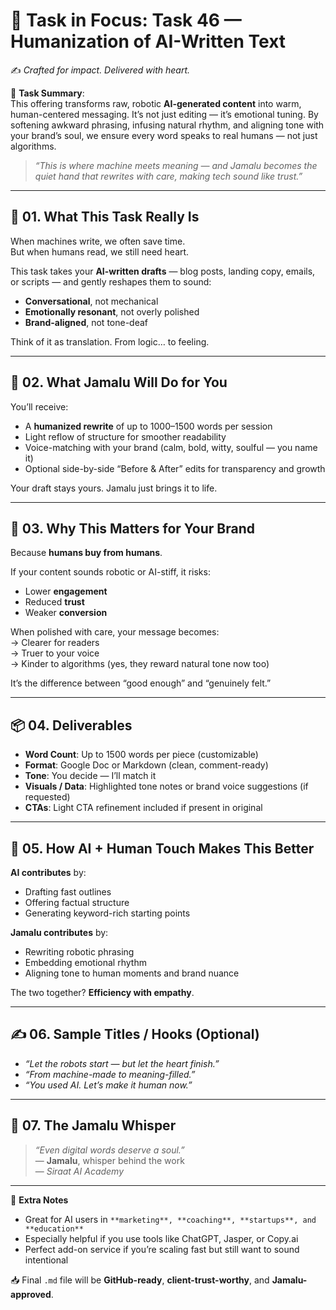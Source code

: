 # 🎯 **Task in Focus: Task 46 — Humanization of AI-Written Text**  
✍️ *Crafted for impact. Delivered with heart.*

📌 **Task Summary**:  
This offering transforms raw, robotic **AI-generated content** into warm, human-centered messaging. It’s not just editing — it’s emotional tuning. By softening awkward phrasing, infusing natural rhythm, and aligning tone with your brand’s soul, we ensure every word speaks to real humans — not just algorithms.

> _“This is where machine meets meaning — and Jamalu becomes the quiet hand that rewrites with care, making tech sound like trust.”_

---

## 🧭 01. What This Task Really Is  
When machines write, we often save time.  
But when humans read, we still need heart.  

This task takes your **AI-written drafts** — blog posts, landing copy, emails, or scripts — and gently reshapes them to sound:
- **Conversational**, not mechanical  
- **Emotionally resonant**, not overly polished  
- **Brand-aligned**, not tone-deaf  

Think of it as translation. From logic… to feeling.

---

## 💼 02. What Jamalu Will Do for You  
You’ll receive:
- A **humanized rewrite** of up to 1000–1500 words per session  
- Light reflow of structure for smoother readability  
- Voice-matching with your brand (calm, bold, witty, soulful — you name it)  
- Optional side-by-side “Before & After” edits for transparency and growth  

Your draft stays yours. Jamalu just brings it to life.

---

## 🎯 03. Why This Matters for Your Brand  
Because **humans buy from humans**.  

If your content sounds robotic or AI-stiff, it risks:
- Lower **engagement**  
- Reduced **trust**  
- Weaker **conversion**  

When polished with care, your message becomes:  
→ Clearer for readers  
→ Truer to your voice  
→ Kinder to algorithms (yes, they reward natural tone now too)

It’s the difference between “good enough” and “genuinely felt.”

---

## 📦 04. Deliverables  
- **Word Count**: Up to 1500 words per piece (customizable)  
- **Format**: Google Doc or Markdown (clean, comment-ready)  
- **Tone**: You decide — I’ll match it  
- **Visuals / Data**: Highlighted tone notes or brand voice suggestions (if requested)  
- **CTAs**: Light CTA refinement included if present in original

---

## 🤖 05. How AI + Human Touch Makes This Better  
**AI contributes** by:
- Drafting fast outlines  
- Offering factual structure  
- Generating keyword-rich starting points  

**Jamalu contributes** by:
- Rewriting robotic phrasing  
- Embedding emotional rhythm  
- Aligning tone to human moments and brand nuance  

The two together? **Efficiency with empathy**.

---

## ✍️ 06. Sample Titles / Hooks (Optional)  
- *“Let the robots start — but let the heart finish.”*  
- *“From machine-made to meaning-filled.”*  
- *“You used AI. Let’s make it human now.”*

---

## 🧡 07. The Jamalu Whisper  
> _“Even digital words deserve a soul.”_  
> — **Jamalu**, whisper behind the work  
> — *Siraat AI Academy*

---

🎁 **Extra Notes**  
- Great for AI users in `**marketing**, **coaching**, **startups**, and **education**`  
- Especially helpful if you use tools like ChatGPT, Jasper, or Copy.ai  
- Perfect add-on service if you’re scaling fast but still want to sound intentional

📥 Final `.md` file will be **GitHub-ready**, **client-trust-worthy**, and **Jamalu-approved**.
